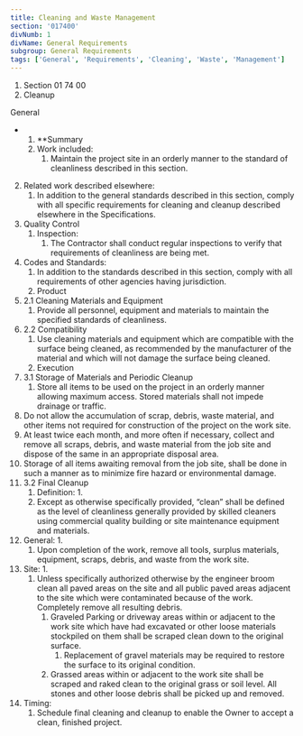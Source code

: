```yaml
---
title: Cleaning and Waste Management
section: '017400'
divNumb: 1
divName: General Requirements
subgroup: General Requirements
tags: ['General', 'Requirements', 'Cleaning', 'Waste', 'Management']
---
```


   1. Section 01 74 00
   1. Cleanup

General

* 
	1. **Summary
   1. Work included:
      1. Maintain the project site in an orderly manner to the standard of cleanliness described in this section.
2. Related work described elsewhere:
      1. In addition to the general standards described in this section, comply with all specific requirements for cleaning and cleanup described elsewhere in the Specifications.
2. Quality Control
   1. Inspection:
      1. The Contractor shall conduct regular inspections to verify that requirements of cleanliness are being met.
2. Codes and Standards:
      1. In addition to the standards described in this section, comply with all requirements of other agencies having jurisdiction.
   1. Product
1. 2.1 Cleaning Materials and Equipment
   1. Provide all personnel, equipment and materials to maintain the specified standards of cleanliness.
1. 2.2 Compatibility
   1. Use cleaning materials and equipment which are compatible with the surface being cleaned, as recommended by the manufacturer of the material and which will not damage the surface being cleaned.
   1. Execution
1. 3.1 Storage of Materials and Periodic Cleanup
   1. Store all items to be used on the project in an orderly manner allowing maximum access. Stored materials shall not impede drainage or traffic.
2. Do not allow the accumulation of scrap, debris, waste material, and other items not required for construction of the project on the work site.
3. At least twice each month, and more often if necessary, collect and remove all scraps, debris, and waste material from the job site and dispose of the same in an appropriate disposal area.
4. Storage of all items awaiting removal from the job site, shall be done in such a manner as to minimize fire hazard or environmental damage.
1. 3.2 Final Cleanup
   1. Definition:
      1. 
	1. Except as otherwise specifically provided, “clean” shall be defined as the level of cleanliness generally provided by skilled cleaners using commercial quality building or site maintenance equipment and materials.
2. General:
      1. 
	1. Upon completion of the work, remove all tools, surplus materials, equipment, scraps, debris, and waste from the work site.
3. Site:
      1. 
	1. Unless specifically authorized otherwise by the engineer broom clean all paved areas on the site and all public paved areas adjacent to the site which were contaminated because of the work. Completely remove all resulting debris.
		1. Graveled Parking or driveway areas within or adjacent to the work site which have had excavated or other loose materials stockpiled on them shall be scraped clean down to the original surface.
			1. Replacement of gravel materials may be required to restore the surface to its original condition.
		2. Grassed areas within or adjacent to the work site shall be scraped and raked clean to the original grass or soil level. All stones and other loose debris shall be picked up and removed.
4. Timing:
	1. Schedule final cleaning and cleanup to enable the Owner to accept a clean, finished project.

